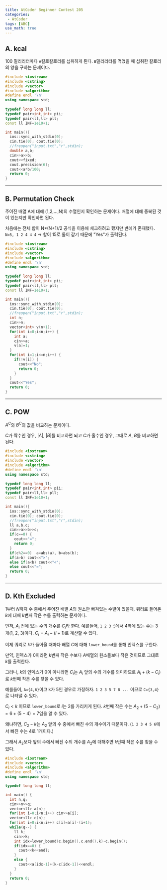 ```yaml
---
title: AtCoder Beginner Contest 205
categories:
 - AtCoder
tags: [ABC]
use_math: true
---
```

## A. kcal

100 밀리리터마다 `A`킬로칼로리를 섭취하게 된다. `B`밀리리터를 먹었을 때 섭취한 칼로리의 양을 구하는 문제이다.
```cpp
#include <iostream>
#include <cstring>
#include <vector>
#include <algorithm>
#define endl '\n'
using namespace std;
 
typedef long long ll;
typedef pair<int,int> pii;
typedef pair<ll,ll> pll;
const ll INF=1e10+1;

int main(){
  ios::sync_with_stdio(0);
  cin.tie(0); cout.tie(0);
  //freopen("input.txt","r",stdin);
  double a,b;
  cin>>a>>b;
  cout<<fixed;
  cout.precision(6);
  cout<<a*b/100;
  return 0;
}
```
---

## B. Permutation Check

주어진 배열 A에 대해 (1,2,...,N)의 수열인지 확인하는 문제이다. 배열에 대해 중복된 것이 있는지만 확인하면 된다.

처음에는 전체 합이 N*(N+1)/2 공식을 이용해 체크하려고 했지만 반례가 존재했다.
`N=5, 1 2 4 4 4` -> 합이 15로 둘이 같기 때문에 "Yes"가 출력된다.
```cpp
#include <iostream>
#include <cstring>
#include <vector>
#include <algorithm>
#define endl '\n'
using namespace std;
 
typedef long long ll;
typedef pair<int,int> pii;
typedef pair<ll,ll> pll;
const ll INF=1e10+1;

int main(){
  ios::sync_with_stdio(0);
  cin.tie(0); cout.tie(0);
  //freopen("input.txt","r",stdin);
  int n;
  cin>>n;
  vector<int> v(n+1);
  for(int i=0;i<n;i++) {
    int a;
    cin>>a;
    v[a]=1;
  }
  for(int i=1;i<=n;i++) {
    if(!v[i]) {
      cout<<"No";
      return 0;
    }
  }
  cout<<"Yes";
  return 0;
}
```
---

## C. POW

$A^C$와 $B^C$의 값을 비교하는 문제이다.

$C$가 짝수인 경우, $|A|$, $|B|$를 비교하면 되고 $C$가 홀수인 경우, 그대로 $A$, $B$를 비교하면 된다.
```cpp
#include <iostream>
#include <cstring>
#include <vector>
#include <algorithm>
#define endl '\n'
using namespace std;
 
typedef long long ll;
typedef pair<int,int> pii;
typedef pair<ll,ll> pll;
const ll INF=1e10+1;

int main(){
  ios::sync_with_stdio(0);
  cin.tie(0); cout.tie(0);
  //freopen("input.txt","r",stdin);
  ll a,b,c;
  cin>>a>>b>>c;
  if(c==0) {
    cout<<"=";
    return 0;
  }
  if(c%2==0)  a=abs(a), b=abs(b);
  if(a>b) cout<<">";
  else if(a<b) cout<<"<";
  else cout<<"=";
  return 0;
}
```
---

## D. Kth Excluded

1부터 $N$까지 수 중에서 주어진 배열 $A$의 원소만 빠져있는 수열이 있을때, 쿼리로 들어온 $k$에 대해 $k$번째 작은 수를 출력하는 문제이다.

먼저, $A_i$ 전에 있는 수의 개수를 $C_i$라 한다. 예를들어, `1 2 3 5`에서 4앞에 있는 수는 3개(1, 2, 3)이다. $C_i=A_i-(i+1)$로 계산할 수 있다.

이제 쿼리로 $k$가 들어올 때마다 배열 $C$에 대해 `lower_bound`를 통해 인덱스를 구한다. 

만약, 인덱스가 0이라면 $k$번째 작은 수보다 $A$배열의 원소들보다 작은 것이므로 그대로 $k$를 출력한다.

그러나, $k$의 인덱스가 0이 아니라면 $C_i$는 $A_i$ 앞의 수의 개수를 의미하므로 $A_i+(k-C_i)$로 $k$번째 작은 수를 찾을 수 있다.

예를들어, `A={4,6}`이고 k가 5인 경우로 가정하자. `1 2 3 5 7 8 ...` 이므로 `C={3,4}`로 나타낼 수 있다.

$C_i<k$ 이므로 `lower_bound`로 $i$는 2를 가리키게 된다. $k$번째 작은 수는 $A_2+(5-C_2)=6+(5-4)=7$임을 알 수 있다.

왜냐하면, $C_2-k$는 $A_2$ 앞의 수 중에서 빠진 수의 개수이기 때문이다. (`1 2 3 4 5 6`에서 빠진 수는 4로 1개이다.)

그래서 $A_2$보다 앞의 수에서 빠진 수의 개수를 $A_2$에 더해주면 $k$번째 작은 수를 찾을 수 있다.

```cpp
#include <iostream>
#include <vector>
#include <algorithm>
#define endl '\n'
using namespace std;

typedef long long ll;

int main() {
  int n,q;
  cin>>n>>q;
  vector<ll> a(n);
  for(int i=0;i<n;i++) cin>>a[i];
  vector<ll> c(n);
  for(int i=0;i<n;i++) c[i]=a[i]-(i+1);
  while(q--) {
    ll k;
    cin>>k;
    int idx=lower_bound(c.begin(),c.end(),k)-c.begin();
    if(idx==0) {
      cout<<k<<endl;
    }
    else {
      cout<<a[idx-1]+(k-c[idx-1])<<endl;
    }
  }
  return 0;
}
```

